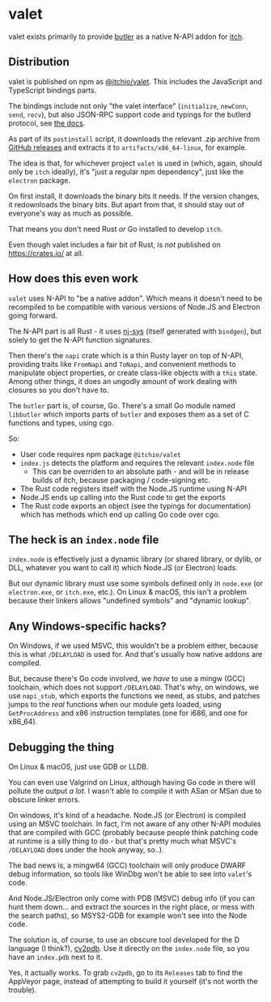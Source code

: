 # valet

valet exists primarily to provide [butler](https://github.com/itchio/butler) as
a native N-API addon for [itch](https://github.com/itchio/itch).

## Distribution

valet is published on npm as [@itchio/valet](https://www.npmjs.com/package/@itchio/valet).
This includes the JavaScript and TypeScript bindings parts.

The bindings include not only "the valet interface" (`initialize`, `newConn`,
`send`, `recv`), but also JSON-RPC support code and typings for the butlerd
protocol, see [the docs](http://docs.itch.ovh/butlerd/master/#/).

As part of its `postinstall` script, it downloads the relevant .zip archive
from [GitHub releases](https://github.com/itchio/valet/releases) and extracts
it to `artifacts/x86_64-linux`, for example.

The idea is that, for whichever project `valet` is used in (which, again,
should only be `itch` ideally), it's "just a regular npm dependency", just like
the `electron` package.

On first install, it downloads the binary bits it needs. If the version
changes, it redownloads the binary bits. But apart from that, it should stay
out of everyone's way as much as possible.

That means you don't need Rust *or* Go installed to develop `itch`.

Even though valet includes a fair bit of Rust, is *not* published on
<https://crates.io/> at all.

## How does this even work

`valet` uses N-API to "be a native addon". Which means it doesn't need to be
recompiled to be compatible with various versions of Node.JS and Electron
going forward.

The N-API part is all Rust - it uses [nj-sys](https://lib.rs/crates/nj-sys)
(itself generated with `bindgen`), but solely to get the N-API function
signatures. 

Then there's the `napi` crate which is a thin Rusty layer on top of N-API,
providing traits like `FromNapi` and `ToNapi`, and convenient methods to
manipulate object properties, or create class-like objects with a `this`
state. Among other things, it does an ungodly amount of work dealing with
closures so you don't have to.

The `butler` part is, of course, Go. There's a small Go module named
`libbutler` which imports parts of `butler` and exposes them as a set of C
functions and types, using cgo.

So:

  * User code requires npm package `@itchio/valet`
  * `index.js` detects the platform and requires the relevant `index.node` file
    * This can be overriden to an absolute path - and will be in release builds
      of itch, because packaging / code-signing etc.
  * The Rust code registers itself with the Node.JS runtime using N-API
  * Node.JS ends up calling into the Rust code to get the exports
  * The Rust code exports an object (see the typings for documentation) which
  has methods which end up calling Go code over cgo.

## The heck is an `index.node` file

`index.node` is effectively just a dynamic library (or shared library, or
dylib, or DLL, whatever you want to call it) which Node.JS (or Electron)
loads.

But our dynamic library must use some symbols defined only in `node.exe` (or
`electron.exe`, or `itch.exe`, etc.). On Linux & macOS, this isn't a problem
because their linkers allows "undefined symbols" and "dynamic lookup".

## Any Windows-specific hacks?

On Windows, if we used MSVC, this wouldn't be a problem either, because this
is what `/DELAYLOAD` is used for. And that's usually how native addons are
compiled.

But, because there's Go code involved, we *have* to use a mingw (GCC) toolchain,
which does not support `/DELAYLOAD`. That's why, on windows, we use `napi_stub`,
which exports the functions we need, as stubs, and patches jumps to the *real*
functions when our module gets loaded, using `GetProcAddress` and x86 instruction
templates (one for i686, and one for x86_64).

## Debugging the thing

On Linux & macOS, just use GDB or LLDB.

You can even use Valgrind on Linux, although having Go code in there will
pollute the output *a lot*. I wasn't able to compile it with ASan or MSan
due to obscure linker errors.

On windows, it's kind of a headache. Node.JS (or Electron) is compiled using
an MSVC toolchain. In fact, I'm not aware of any other N-API modules that are
compiled with GCC (probably because people think patching code at runtime is
a silly thing to do - but that's pretty much what MSVC's `/DELAYLOAD` does under
the hook anyway, so..).

The bad news is, a mingw64 (GCC) toolchain will only produce DWARF debug
information, so tools like WinDbg won't be able to see into `valet`'s code.

And Node.JS/Electron only come with PDB (MSVC) debug info (if you can hunt
them down... and extract the sources in the right place, or mess with the
search paths), so MSYS2-GDB for example won't see into the Node code.

The solution is, of course, to use an obscure tool developed for the D language
(I think?), [cv2pdb](https://github.com/rainers/cv2pdb). Use it directly
on the `index.node` file, so you have an `index.pdb` next to it.

Yes, it actually works. To grab `cv2pdb`, go to its `Releases` tab to find
the AppVeyor page, instead of attempting to build it yourself (it's not worth
the trouble).


